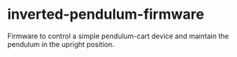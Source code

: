 # inverted-pendulum-firmware

Firmware to control a simple pendulum-cart device and maintain the pendulum in the upright position.
